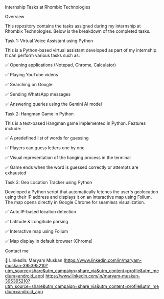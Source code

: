 Internship Tasks at Rhombix Technologies


Overview


This repository contains the tasks assigned during my internship at Rhombix Technologies. Below is the breakdown of the completed tasks.


Task 1: Virtual Voice Assistant using Python


This is a Python-based virtual assistant developed as part of my internship. It can perform various tasks such as:


✅ Opening applications (Notepad, Chrome, Calculator)

✅ Playing YouTube videos

✅ Searching on Google

✅ Sending WhatsApp messages

✅ Answering queries using the Gemini AI model


Task 2: Hangman Game in Python


This is a text-based Hangman game implemented in Python. Features include:


✅ A predefined list of words for guessing

✅ Players can guess letters one by one

✅ Visual representation of the hanging process in the terminal

✅ Game ends when the word is guessed correctly or attempts are exhausted


Task 3: Geo Location Tracker using Python


Developed a Python script that automatically fetches the user's geolocation using their IP address and displays it on an interactive map using Folium. The map opens directly in Google Chrome for seamless visualization.


✅ Auto IP-based location detection

✅ Latitude & Longitude parsing

✅ Interactive map using Folium

✅ Map display in default browser (Chrome)


Contact me


🔗 LinkedIn: Maryam Muskan (https://www.linkedin.com/in/maryam-muskan-395395210?utm_source=share&utm_campaign=share_via&utm_content=profile&utm_medium=android_app)
https://www.linkedin.com/in/maryam-muskan-395395210?utm_source=share&utm_campaign=share_via&utm_content=profile&utm_medium=android_app
